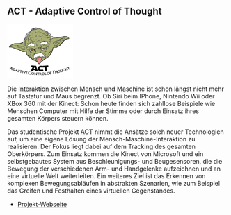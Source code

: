 ## ACT - Adaptive Control of Thought

<p class="logo"><img src="assets/img/projects/act.png" /></p>

Die Interaktion zwischen Mensch und Maschine ist schon längst nicht mehr auf Tastatur und Maus begrenzt.
Ob Siri beim IPhone, Nintendo Wii oder XBox 360 mit der Kinect: Schon heute finden sich zahllose Beispiele
wie Menschen Computer mit Hilfe der Stimme oder durch Einsatz ihres gesamten Körpers steuern können.

Das studentische Projekt ACT nimmt die Ansätze solch neuer Technologien auf, um eine eigene Lösung der
Mensch-Maschine-Interaktion zu realisieren. Der Fokus liegt dabei auf dem Tracking des gesamten
Oberkörpers. Zum Einsatz kommen die Kinect von Microsoft und ein selbstgebautes System aus Beschleunigungs-
und Beugesensoren, die die Bewegung der verschiedenen Arm- und Handgelenke aufzeichnen und an eine
virtuelle Welt weiterleiten.
Ein weiteres Ziel ist das Erkennen von komplexen Bewegungsabläufen in abstrakten Szenarien, wie zum Beispiel das
Greifen und Festhalten eines virtuellen Gegenstandes.

- [Projekt-Webseite](http://act.informatik.uni-bremen.de)
